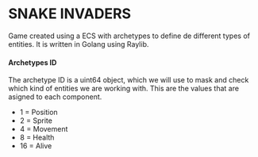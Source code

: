 # SNAKE INVADERS
Game created using a ECS with archetypes to define de different types of entities.
It is written in Golang using Raylib.

#### Archetypes ID
The archetype ID is a uint64 object, which we will use to mask and check which kind 
of entities we are working with. This are the values that are asigned to each component.
- 1 = Position
- 2 = Sprite
- 4 = Movement
- 8 = Health
- 16 = Alive

